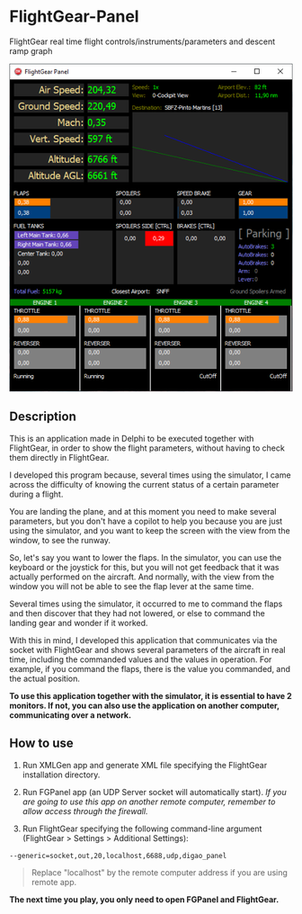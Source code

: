 # FlightGear-Panel
FlightGear real time flight controls/instruments/parameters and descent ramp graph

![Preview](Images/panel_preview.png)

## Description

This is an application made in Delphi to be executed together with FlightGear, in order to show the flight parameters, without having to check them directly in FlightGear.

I developed this program because, several times using the simulator, I came across the difficulty of knowing the current status of a certain parameter during a flight.

You are landing the plane, and at this moment you need to make several parameters, but you don't have a copilot to help you because you are just using the simulator, and you want to keep the screen with the view from the window, to see the runway.

So, let's say you want to lower the flaps. In the simulator, you can use the keyboard or the joystick for this, but you will not get feedback that it was actually performed on the aircraft. And normally, with the view from the window you will not be able to see the flap lever at the same time.

Several times using the simulator, it occurred to me to command the flaps and then discover that they had not lowered, or else to command the landing gear and wonder if it worked.

With this in mind, I developed this application that communicates via the socket with FlightGear and shows several parameters of the aircraft in real time, including the commanded values ​​and the values ​​in operation. For example, if you command the flaps, there is the value you commanded, and the actual position.

**To use this application together with the simulator, it is essential to have 2 monitors. If not, you can also use the application on another computer, communicating over a network.**

## How to use

1. Run XMLGen app and generate XML file specifying the FlightGear installation directory.

2. Run FGPanel app (an UDP Server socket will automatically start).
   *If you are going to use this app on another remote computer, remember to allow access through the firewall.*
   
3. Run FlightGear specifying the following command-line argument (FlightGear > Settings > Additional Settings):
```
--generic=socket,out,20,localhost,6688,udp,digao_panel
```

> Replace "localhost" by the remote computer address if you are using remote app.

**The next time you play, you only need to open FGPanel and FlightGear.**
